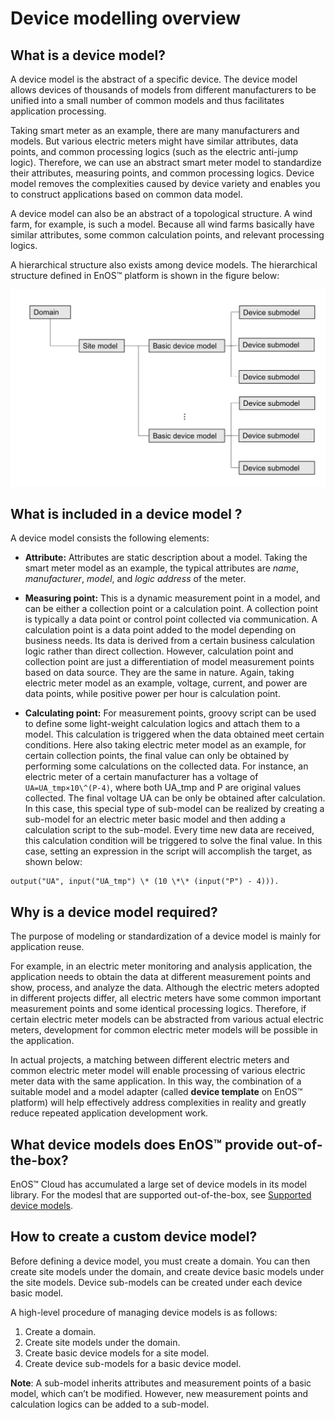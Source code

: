 # Device modelling overview

## What is a device model?

A device model is the abstract of a specific device. The device model allows devices of thousands of models from different manufacturers to be unified into a small number of common models and thus facilitates application processing.

Taking smart meter as an example, there are many manufacturers and models. But various electric meters might have similar attributes, data points, and common processing logics (such as the electric anti-jump logic). Therefore, we can use an abstract smart meter model to standardize their attributes, measuring points, and common processing logics. Device model removes the complexities caused by device variety and enables you to construct applications based on common data model.

A device model can also be an abstract of a topological structure. A wind farm, for example, is such a model. Because all wind farms basically have similar attributes, some common calculation points, and relevant processing logics.

A hierarchical structure also exists among device models. The hierarchical
structure defined in EnOS™ platform is shown in the figure below:

![](media/model_hierarchical_structure.png)

## What is included in a device model ?

A device model consists the following elements:

- **Attribute:** Attributes are static description about a model. Taking the smart meter model as an example, the typical attributes are _name_, _manufacturer_, _model_, and _logic address_ of the meter.

- **Measuring point:** This is a dynamic measurement point in a model, and can be either a collection point or a calculation point. A collection point is typically a data point or control point collected via communication. A calculation point is a data point added to the model depending on business needs. Its data is derived from a certain business calculation logic rather than direct collection. However, calculation point and collection point are just a differentiation of model measurement points based on data source. They are the
same in nature. Again, taking electric meter model as an example, voltage,
current, and power are data points, while positive power per hour is calculation
point.

- **Calculating point:** For measurement points, groovy script can be used to define
some light-weight calculation logics and attach them to a model. This
calculation is triggered when the data obtained meet certain conditions. Here
also taking electric meter model as an example, for certain collection points,
the final value can only be obtained by performing some calculations on the
collected data. For instance, an electric meter of a certain manufacturer has a
voltage of ``UA=UA_tmp×10\^(P-4)``, where both UA_tmp and P are original values
collected. The final voltage UA can be only be obtained after calculation. In
this case, this special type of sub-model can be realized by creating a
sub-model for an electric meter basic model and then adding a calculation script
to the sub-model. Every time new data are received, this calculation condition
will be triggered to solve the final value. In this case, setting an expression
in the script will accomplish the target, as shown below:

```
output("UA", input("UA_tmp") \* (10 \*\* (input("P") - 4))).
```

## Why is a device model required?

The purpose of modeling or standardization of a device model is mainly for
application reuse.

For example, in an electric meter monitoring and analysis application, the
application needs to obtain the data at different measurement points and show,
process, and analyze the data. Although the electric meters adopted in different
projects differ, all electric meters have some common important measurement
points and some identical processing logics. Therefore, if certain electric
meter models can be abstracted from various actual electric meters, development
for common electric meter models will be possible in the application.

In actual projects, a matching between different electric meters and common
electric meter model will enable processing of various electric meter data with
the same application. In this way, the combination of a suitable model and a
model adapter (called **device template** on EnOS™ platform) will help
effectively address complexities in reality and greatly reduce repeated
application development work.

## What device models does EnOS™ provide out-of-the-box?

EnOS™ Cloud has accumulated a large set of device models in its model library. For the modesl that are supported out-of-the-box, see [Supported device models](deviceconnection_models).

## How to create a custom device model?

Before defining a device model, you must create a domain. You can then create site models under the domain, and create device basic models under the site models. Device sub-models can be created under each device basic model.

A high-level procedure of managing device models is as follows:

1.  Create a domain.
2.  Create site models under the domain.
3.  Create basic device models for a site model.
4.  Create device sub-models for a basic device model.

**Note**: A sub-model inherits attributes and measurement points of a basic model, which can’t be modified. However, new measurement points and calculation logics can be added to a sub-model.
